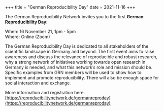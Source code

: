 +++
title = "German Reproducibility Day"
date = 2021-11-16
+++

The German Reproducibility Network invites you to the first **German Reproducibility Day**:

When: 16 November 21, 1pm - 5pm<br>
Where: Online (Zoom)

The German Reproducibility Day is dedicated to all stakeholders of the scientific landscape in Germany and beyond. The first event aims to raise awareness and discuss the relevance of reproducible and robust research, why a strong network of initiatives working towards open research in Germany is needed, and what this network’s role and mission should be. Specific examples from GRN members will be used to show how to implement and promote reproducibility. There will also be enough space for social interaction and exchange.

More information and registration here: [https://reproducibilitynetwork.de/germanreproday](https://reproducibilitynetwork.de/germanreproday)
